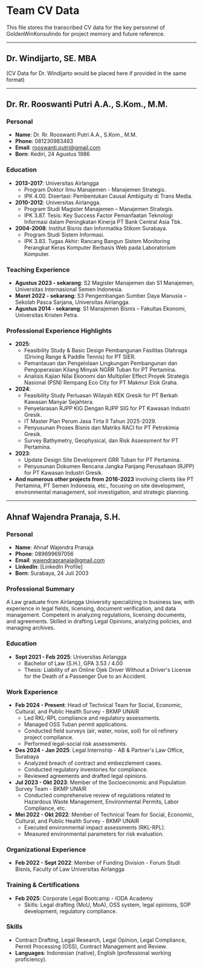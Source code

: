 # Team CV Data

This file stores the transcribed CV data for the key personnel of GoldenWinKonsulindo for project memory and future reference.

---

## Dr. Windijarto, SE. MBA

(CV Data for Dr. Windijarto would be placed here if provided in the same format)

---

## Dr. Rr. Rooswanti Putri A.A., S.Kom., M.M.

### Personal
- **Name**: Dr. Rr. Rooswanti Putri A.A., S.Kom., M.M.
- **Phone**: 081230983483
- **Email**: rooswanti.putri@gmail.com
- **Born**: Kediri, 24 Agustus 1986

### Education
- **2013-2017**: Universitas Airlangga
  - Program Doktor Ilmu Manajemen - Manajemen Strategis.
  - IPK 4.00. Disertasi: Pembentukan Causal Ambiguity di Trans Media.
- **2010-2012**: Universitas Airlangga.
  - Program Studi Magister Manajemen – Manajemen Strategis.
  - IPK 3.87. Tesis: Key Success Factor Pemanfaatan Teknologi Informasi dalam Peningkatan Kinerja PT Bank Central Asia Tbk.
- **2004-2008**: Institut Bisnis dan Informatika Stikom Surabaya.
  - Program Studi Sistem Informasi.
  - IPK 3.83. Tugas Akhir: Rancang Bangun Sistem Monitoring Perangkat Keras Komputer Berbasis Web pada Laboratorium Komputer.

### Teaching Experience
- **Agustus 2023 - sekarang**: S2 Magister Manajemen dan S1 Manajemen, Universitas Internasional Semen Indonesia.
- **Maret 2022 - sekarang**: S3 Pengembangan Sumber Daya Manusia – Sekolah Pasca Sarjana, Universitas Airlangga.
- **Agustus 2014 - sekarang**: S1 Manajemen Bisnis – Fakultas Ekonomi, Universitas Kristen Petra.

### Professional Experience Highlights
- **2025**:
  - Feasibility Study & Basic Design Pembangunan Fasilitas Olahraga (Driving Range & Paddle Tennis) for PT SIER.
  - Pemantauan dan Pengelolaan Lingkungan Pembangunan dan Pengoperasian Kilang Minyak NGRR Tuban for PT Pertamina.
  - Analisis Kajian Nilai Ekonomi dan Multiplier Effect Proyek Strategis Nasional (PSN) Rempang Eco City for PT Makmur Elok Graha.
- **2024**:
  - Feasibility Study Perluasan Wilayah KEK Gresik for PT Berkah Kawasan Manyar Sejahtera.
  - Penyelarasan RJPP KIG Dengan RJPP SIG for PT Kawasan Industri Gresik.
  - IT Master Plan Perum Jasa Tirta II Tahun 2025-2029.
  - Penyusunan Proses Bisnis dan Matriks RACI for PT Petrokimia Gresik.
  - Survey Bathymetry, Geophysical, dan Risk Assessment for PT Pertamina.
- **2023**:
  - Update Design Site Development GRR Tuban for PT Pertamina.
  - Penyusunan Dokumen Rencana Jangka Panjang Perusahaan (RJPP) for PT Kawasan Industri Gresik.
- **And numerous other projects from 2016-2023** involving clients like PT Pertamina, PT Semen Indonesia, etc., focusing on site development, environmental management, soil investigation, and strategic planning.

---

## Ahnaf Wajendra Pranaja, S.H.

### Personal
- **Name**: Ahnaf Wajendra Pranaja
- **Phone**: 089699697056
- **Email**: wajendrapranaja@gmail.com
- **LinkedIn**: [LinkedIn Profile]
- **Born**: Surabaya, 24 Juli 2003

### Professional Summary
A Law graduate from Airlangga University specializing in business law, with experience in legal fields, licensing, document verification, and data management. Competent in analyzing regulations, licensing documents, and agreements. Skilled in drafting Legal Opinions, analyzing policies, and managing archives.

### Education
- **Sept 2021 - Feb 2025**: Universitas Airlangga
  - Bachelor of Law (S.H.), GPA 3.53 / 4.00
  - Thesis: Liability of an Online Ojek Driver Without a Driver's License for the Death of a Passenger Due to an Accident.

### Work Experience
- **Feb 2024 - Present**: Head of Technical Team for Social, Economic, Cultural, and Public Health Survey - BKMP UNAIR
  - Led RKL-RPL compliance and regulatory assessments.
  - Managed OSS Tuban permit applications.
  - Conducted field surveys (air, water, noise, soil) for oil refinery project compliance.
  - Performed legal-social risk assessments.
- **Des 2024 - Jan 2025**: Legal Internship - AB & Partner's Law Office, Surabaya
  - Analyzed breach of contract and embezzlement cases.
  - Conducted regulatory inventories for compliance.
  - Reviewed agreements and drafted legal opinions.
- **Jul 2023 - Okt 2023**: Member of the Socioeconomic and Population Survey Team - BKMP UNAIR
  - Conducted comprehensive review of regulations related to Hazardous Waste Management, Environmental Permits, Labor Compliance, etc.
- **Mei 2022 - Okt 2022**: Member of Technical Team for Social, Economic, Cultural, and Public Health Survey - BKMP UNAIR
  - Executed environmental impact assessments (RKL-RPL).
  - Measured environmental parameters for risk evaluation.

### Organizational Experience
- **Feb 2022 - Sept 2022**: Member of Funding Division - Forum Studi Bisnis, Faculty of Law Universitas Airlangga

### Training & Certifications
- **Feb 2025**: Corporate Legal Bootcamp - IODA Academy
  - Skills: Legal drafting (MoU, MoA), OSS system, legal opinions, SOP development, regulatory compliance.

### Skills
- Contract Drafting, Legal Research, Legal Opinion, Legal Compliance, Permit Processing (OSS), Contract Management and Review.
- **Languages**: Indonesian (native), English (professional working proficiency).
